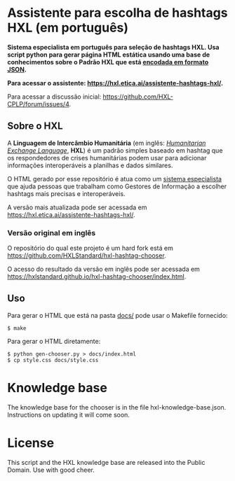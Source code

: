 # Assistente para escolha de hashtags HXL (em português)
**Sistema especialista em português para seleção de hashtags HXL. Usa script python para gerar página HTML estática usando uma base de conhecimentos sobre o Padrão HXL que está [encodada em formato JSON](hxl-knowledge-base.json).**

**Para acessar o assistente: <https://hxl.etica.ai/assistente-hashtags-hxl/>.**

Para acessar a discussão inicial: <https://github.com/HXL-CPLP/forum/issues/4>.

## Sobre o HXL

A **Linguagem de Intercâmbio Humanitária** (em inglês: [_Humanitarian Exchange
Language_](https://hxlstandard.org/), **HXL**) é um padrão simples baseado em
hashtag que os respondedores de crises humanitárias podem usar para adicionar
informações interoperáveis a planilhas e dados similares.

O HTML gerado por esse repositório é atua como um
[sistema especialista](https://pt.wikipedia.org/wiki/Sistema_especialista) que
ajuda pessoas que trabalham como Gestores de Informação a escolher
hashtags mais precisas e interoperáveis.

A versão mais atualizada pode ser acessada em <https://hxl.etica.ai/assistente-hashtags-hxl/>.

### Versão original em inglês

O repositório do qual este projeto é um hard fork está em
<https://github.com/HXLStandard/hxl-hashtag-chooser>.

O acesso do resultado da versão em inglês pode ser acessada em
<https://hxlstandard.github.io/hxl-hashtag-chooser/index.html>.


## Uso
Para gerar o HTML que está na pasta [docs/](docs/index.html) pode usar o
Makefile fornecido:

    $ make

Para gerar o HTML diretamente:

    $ python gen-chooser.py > docs/index.html
    $ cp style.css docs/style.css
    
# Knowledge base
The knowledge base for the chooser is in the file hxl-knowledge-base.json. Instructions on updating it will come soon.

# License
This script and the HXL knowledge base are released into the Public Domain. Use with good cheer.
